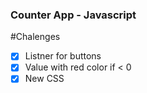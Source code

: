 ### Counter App - Javascript
#Chalenges

- [X] Listner for buttons
- [x] Value with red color if < 0 
- [X] New CSS
